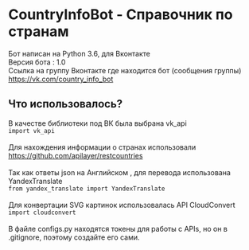 # CountryInfoBot - Справочник по странам
Бот написан на Python 3.6, для Вконтакте \
Версия бота : 1.0 \
Ссылка на группу Вконтакте где находится бот (сообщения группы) https://vk.com/country_info_bot 
## Что использовалось?
В качестве библиотеки под ВК была выбрана vk_api \
`import vk_api` \
\
Для нахождения информации о странах использовали https://github.com/apilayer/restcountries \
\
Так как ответы json на Английском , для перевода использована YandexTranslate \
`from yandex_translate import YandexTranslate` \
\
Для конвертации SVG картинок использовалась API CloudConvert \
`import cloudconvert`  \
\
В файле configs.py находятся токены для работы с APIs, но он в .gitignore, поэтому создайте его сами.